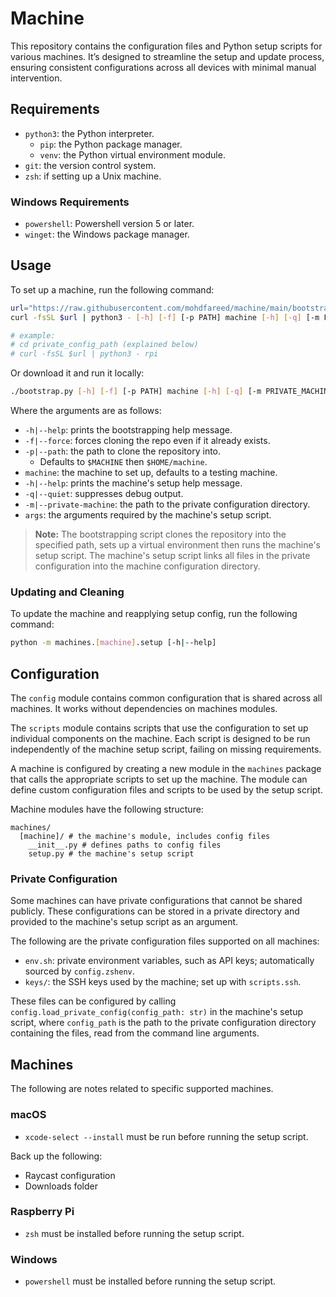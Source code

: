 # Machine

This repository contains the configuration files and Python setup scripts for
various machines. It’s designed to streamline the setup and update process,
ensuring consistent configurations across all devices with minimal manual
intervention.

## Requirements

- `python3`: the Python interpreter.
  - `pip`: the Python package manager.
  - `venv`: the Python virtual environment module.
- `git`: the version control system.
- `zsh`: if setting up a Unix machine.

### Windows Requirements

- `powershell`: Powershell version 5 or later.
- `winget`: the Windows package manager.

## Usage

To set up a machine, run the following command:

```sh
url="https://raw.githubusercontent.com/mohdfareed/machine/main/bootstrap.py"
curl -fsSL $url | python3 - [-h] [-f] [-p PATH] machine [-h] [-q] [-m PRIVATE_MACHINE] ...

# example:
# cd private_config_path (explained below)
# curl -fsSL $url | python3 - rpi
```

Or download it and run it locally:

```sh
./bootstrap.py [-h] [-f] [-p PATH] machine [-h] [-q] [-m PRIVATE_MACHINE] ...
```

Where the arguments are as follows:

- `-h|--help`: prints the bootstrapping help message.
- `-f|--force`: forces cloning the repo even if it already exists.
- `-p|--path`: the path to clone the repository into.
  - Defaults to `$MACHINE` then `$HOME/machine`.
- `machine`: the machine to set up, defaults to a testing machine.
- `-h|--help`: prints the machine's setup help message.
- `-q|--quiet`: suppresses debug output.
- `-m|--private-machine`: the path to the private configuration directory.
- `args`: the arguments required by the machine's setup script.

> **Note:** The bootstrapping script clones the repository into the specified
> path, sets up a virtual environment then runs the machine's setup script.
> The machine's setup script links all files in the private configuration
> into the machine configuration directory.

### Updating and Cleaning

To update the machine and reapplying setup config, run the following command:

```sh
python -m machines.[machine].setup [-h|--help]
```

## Configuration

The `config` module contains common configuration that is shared across all
machines. It works without dependencies on machines modules.

The `scripts` module contains scripts that use the configuration to set up
individual components on the machine. Each script is designed to be run
independently of the machine setup script, failing on missing requirements.

A machine is configured by creating a new module in the `machines` package that
calls the appropriate scripts to set up the machine. The module can define
custom configuration files and scripts to be used by the setup script.


Machine modules have the following structure:

```plaintext
machines/
  [machine]/ # the machine's module, includes config files
    __init__.py # defines paths to config files
    setup.py # the machine's setup script
```

### Private Configuration

Some machines can have private configurations that cannot be shared publicly.
These configurations can be stored in a private directory and provided to the
machine's setup script as an argument.

The following are the private configuration files supported on all machines:

- `env.sh`: private environment variables, such as API keys; automatically
  sourced by `config.zshenv`.
- `keys/`: the SSH keys used by the machine; set up with `scripts.ssh`.

These files can be configured by calling
`config.load_private_config(config_path: str)` in the machine's setup script,
where `config_path` is the path to the private configuration directory
containing the files, read from the command line arguments.

## Machines

The following are notes related to specific supported machines.

### macOS

- `xcode-select --install` must be run before running the setup script.

Back up the following:

- Raycast configuration
- Downloads folder

### Raspberry Pi

- `zsh` must be installed before running the setup script.

### Windows

- `powershell` must be installed before running the setup script.
